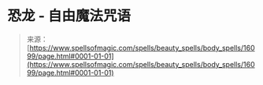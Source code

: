 <!--yml

category: 未分类

日期：2024-06-12 18:56:00

-->

# 恐龙 - 自由魔法咒语

> 来源：[https://www.spellsofmagic.com/spells/beauty_spells/body_spells/16099/page.html#0001-01-01](https://www.spellsofmagic.com/spells/beauty_spells/body_spells/16099/page.html#0001-01-01)
